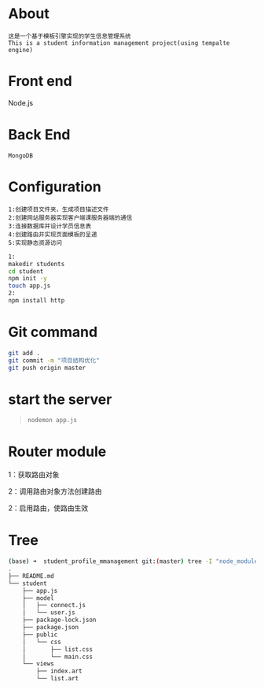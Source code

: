 # About
```
这是一个基于模板引擎实现的学生信息管理系统
This is a student information management project(using tempalte engine)
```



# Front end
Node.js

# Back End 
```
MongoDB
```



# Configuration

```
1:创建项目文件夹，生成项目描述文件
2:创建网站服务器实现客户端课服务器端的通信
3:连接数据库并设计学员信息表
4:创建路由并实现页面模板的呈递
5:实现静态资源访问
```



```bash
1:
makedir students
cd student
npm init -y
touch app.js
2:
npm install http
```



# Git command

```bash
git add .
git commit -m "项目结构优化"
git push origin master
```



# start the server

 >```bash
 >nodemon app.js
 >```
 >
 >

# Router module

1：获取路由对象

2：调用路由对象方法创建路由

2：启用路由，使路由生效

# Tree

```bash
(base) ➜  student_profile_mmanagement git:(master) tree -I "node_modules"
.
├── README.md
└── student
    ├── app.js
    ├── model
    │   ├── connect.js
    │   └── user.js
    ├── package-lock.json
    ├── package.json
    ├── public
    │   └── css
    │       ├── list.css
    │       └── main.css
    └── views
        ├── index.art
        └── list.art
```

